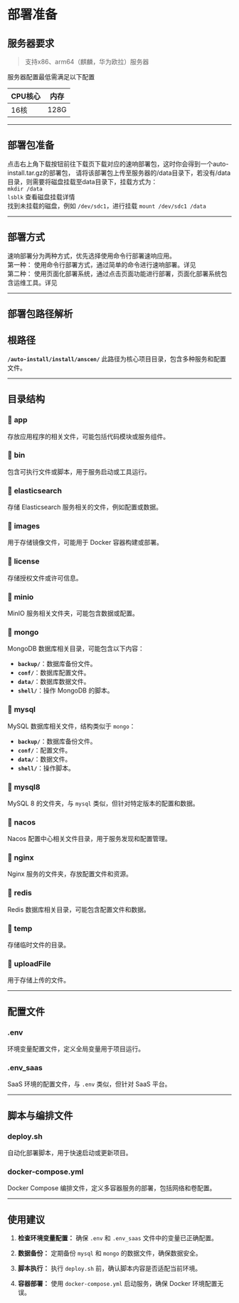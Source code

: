 # 部署准备


## 服务器要求
> 支持x86、arm64（麒麟，华为欧拉）服务器  

服务器配置最低需满足以下配置

| CPU核心     | 内存 |
| ----------- | ----------- |
| 16核     | 128G   |

---

## 部署包准备

点击右上角下载按钮前往下载页下载对应的速响部署包，这时你会得到一个auto-install.tar.gz的部署包，
请将该部署包上传至服务器的/data目录下，若没有/data目录，则需要将磁盘挂载至data目录下，挂载方式为：  
`mkdir /data`   
`lsblk` 查看磁盘挂载详情  
找到未挂载的磁盘，例如 `/dev/sdc1`，进行挂载 `mount /dev/sdc1 /data`  


---


## 部署方式

速响部署分为两种方式，优先选择使用命令行部署速响应用。  
第一种： 使用命令行部署方式，通过简单的命令进行速响部署。详见  
第二种： 使用页面化部署系统，通过点击页面功能进行部署，页面化部署系统包含运维工具。详见

---

## 部署包路径解析


## 根路径
**`/auto-install/install/anscen/`**
此路径为核心项目目录，包含多种服务和配置文件。

---

## 目录结构

### 📂 **app**
存放应用程序的相关文件，可能包括代码模块或服务组件。

### 📂 **bin**
包含可执行文件或脚本，用于服务启动或工具运行。

### 📂 **elasticsearch**
存储 Elasticsearch 服务相关的文件，例如配置或数据。

### 📂 **images**
用于存储镜像文件，可能用于 Docker 容器构建或部署。

### 📂 **license**
存储授权文件或许可信息。

### 📂 **minio**
MinIO 服务相关文件夹，可能包含数据或配置。

### 📂 **mongo**
MongoDB 数据库相关目录，可能包含以下内容：
- **`backup/`**：数据库备份文件。
- **`conf/`**：数据库配置文件。
- **`data/`**：数据库数据文件。
- **`shell/`**：操作 MongoDB 的脚本。

### 📂 **mysql**
MySQL 数据库相关文件，结构类似于 `mongo`：
- **`backup/`**：数据库备份文件。
- **`conf/`**：配置文件。
- **`data/`**：数据文件。
- **`shell/`**：操作脚本。

### 📂 **mysql8**
MySQL 8 的文件夹，与 `mysql` 类似，但针对特定版本的配置和数据。

### 📂 **nacos**
Nacos 配置中心相关文件目录，用于服务发现和配置管理。

### 📂 **nginx**
Nginx 服务的文件夹，存放配置文件和资源。

### 📂 **redis**
Redis 数据库相关目录，可能包含配置文件和数据。

### 📂 **temp**
存储临时文件的目录。

### 📂 **uploadFile**
用于存储上传的文件。

---

## 配置文件

###  **.env**
环境变量配置文件，定义全局变量用于项目运行。

###  **.env_saas**
SaaS 环境的配置文件，与 `.env` 类似，但针对 SaaS 平台。

---

## 脚本与编排文件

###  **deploy.sh**
自动化部署脚本，用于快速启动或更新项目。

###  **docker-compose.yml**
Docker Compose 编排文件，定义多容器服务的部署，包括网络和卷配置。

---

## 使用建议

1. **检查环境变量配置：**
确保 `.env` 和 `.env_saas` 文件中的变量已正确配置。

2. **数据备份：**
定期备份 `mysql` 和 `mongo` 的数据文件，确保数据安全。

3. **脚本执行：**
执行 `deploy.sh` 前，确认脚本内容是否适配当前环境。

4. **容器部署：**
使用 `docker-compose.yml` 启动服务，确保 Docker 环境配置无误。







